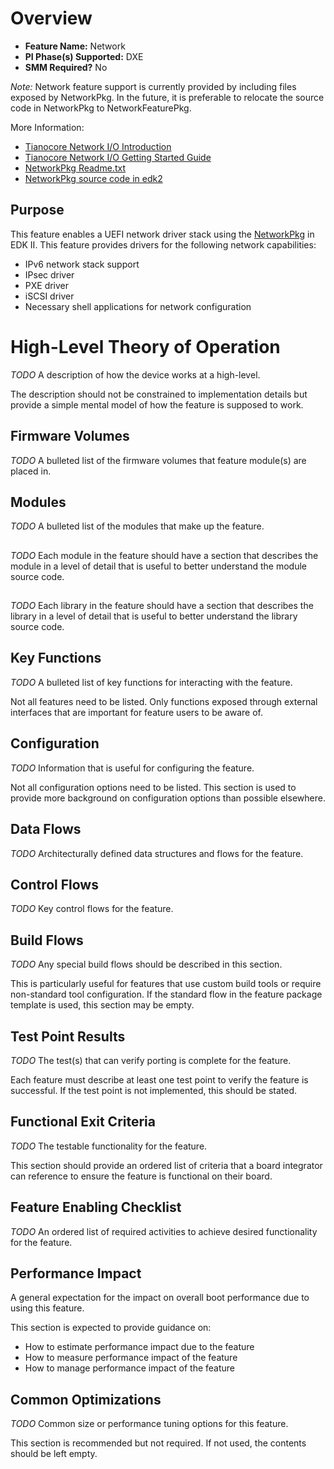 # Overview
* **Feature Name:** Network
* **PI Phase(s) Supported:** DXE
* **SMM Required?** No

_Note:_ Network feature support is currently provided by including files exposed by NetworkPkg. In the future,
it is preferable to relocate the source code in NetworkPkg to NetworkFeaturePkg.

More Information:
* [Tianocore Network I/O Introduction](https://github.com/tianocore/tianocore.github.io/wiki/Network-io)
* [Tianocore Network I/O Getting Started Guide](https://github.com/tianocore/tianocore.github.io/wiki/NetworkPkg-Getting-Started-Guide)
* [NetworkPkg Readme.txt](https://raw.githubusercontent.com/tianocore-docs/Docs/master/User_Docs/Readme_NetworkPkg.txt)
* [NetworkPkg source code in edk2](https://github.com/tianocore/edk2/tree/master/NetworkPkg)

## Purpose
This feature enables a UEFI network driver stack using the [NetworkPkg](https://github.com/tianocore/edk2/tree/master/NetworkPkg)
in EDK II. This feature provides drivers for the following network capabilities:
* IPv6 network stack support
* IPsec driver
* PXE driver
* iSCSI driver
* Necessary shell applications for network configuration

# High-Level Theory of Operation
*_TODO_*
A description of how the device works at a high-level.

The description should not be constrained to implementation details but provide a simple mental model of how the
feature is supposed to work.

## Firmware Volumes
*_TODO_*
A bulleted list of the firmware volumes that feature module(s) are placed in.

## Modules
*_TODO_*
A bulleted list of the modules that make up the feature.

## <Module Name>
*_TODO_*
Each module in the feature should have a section that describes the module in a level of detail that is useful
to better understand the module source code.

## <Library Name>
*_TODO_*
Each library in the feature should have a section that describes the library in a level of detail that is useful
to better understand the library source code.

## Key Functions
*_TODO_*
A bulleted list of key functions for interacting with the feature.

Not all features need to be listed. Only functions exposed through external interfaces that are important for feature
users to be aware of.

## Configuration
*_TODO_*
Information that is useful for configuring the feature.

Not all configuration options need to be listed. This section is used to provide more background on configuration
options than possible elsewhere.

## Data Flows
*_TODO_*
Architecturally defined data structures and flows for the feature.

## Control Flows
*_TODO_*
Key control flows for the feature.

## Build Flows
*_TODO_*
Any special build flows should be described in this section.

This is particularly useful for features that use custom build tools or require non-standard tool configuration. If the
standard flow in the feature package template is used, this section may be empty.

## Test Point Results
*_TODO_*
The test(s) that can verify porting is complete for the feature.

Each feature must describe at least one test point to verify the feature is successful. If the test point is not
implemented, this should be stated.

## Functional Exit Criteria
*_TODO_*
The testable functionality for the feature.

This section should provide an ordered list of criteria that a board integrator can reference to ensure the feature is
functional on their board.

## Feature Enabling Checklist
*_TODO_*
An ordered list of required activities to achieve desired functionality for the feature.

## Performance Impact
A general expectation for the impact on overall boot performance due to using this feature.

This section is expected to provide guidance on:
* How to estimate performance impact due to the feature
* How to measure performance impact of the feature
* How to manage performance impact of the feature

## Common Optimizations
*_TODO_*
Common size or performance tuning options for this feature.

This section is recommended but not required. If not used, the contents should be left empty.
